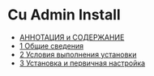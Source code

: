 # Cu Admin Install

- [АННОТАЦИЯ и СОДЕРЖАНИЕ](chapters/00-annotatsiia-i-soderzhanie.md)
- [1 Общие сведения](chapters/01-obshchie-svedeniia.md)
- [2 Условия выполнения установки](chapters/02-usloviia-vypolneniia-ustanovki.md)
- [3 Установка и первичная настройка](chapters/03-ustanovka-i-pervichnaia-nastroika.md)
